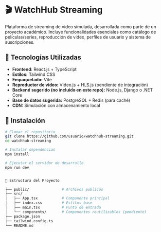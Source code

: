 # 🎬 WatchHub Streaming

Plataforma de streaming de video simulada, desarrollada como parte de un proyecto académico. Incluye funcionalidades esenciales como catálogo de películas/series, reproducción de video, perfiles de usuario y sistema de suscripciones.

## 🚀 Tecnologías Utilizadas

- **Frontend:** React.js + TypeScript
- **Estilos:** Tailwind CSS
- **Empaquetado:** Vite
- **Reproductor de video:** Video.js + HLS.js (pendiente de integración)
- **Backend sugerido (no incluido en este repo):** Node.js, Django o .NET Core
- **Base de datos sugerida:** PostgreSQL + Redis (para caché)
- **CDN:** Simulación con almacenamiento local

## 🔧 Instalación

```bash
# Clonar el repositorio
git clone https://github.com/usuario/watchhub-streaming.git
cd watchhub-streaming

# Instalar dependencias
npm install

# Ejecutar el servidor de desarrollo
npm run dev


📁 Estructura del Proyecto

├── public/               # Archivos públicos
├── src/
│   ├── App.tsx           # Componente principal
│   ├── index.css         # Estilos base
│   ├── main.tsx          # Punto de entrada
│   └── components/       # Componentes reutilizables (pendiente)
├── package.json
├── tailwind.config.ts
└── README.md
